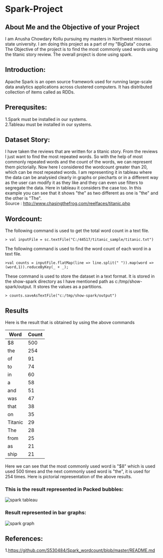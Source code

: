 # Spark-Project

## About Me and the Objective of your Project

I am Anusha Chowdary Kollu pursuing my masters in Northwest missouri state university. I am doing this project as a part of my "BigData" course. The Objective of the project is to find the most commonly used words using the titanic story review. The overall project is done using spark.

## Introduction:

Apache Spark is an open source framework used for running large-scale data analytics applications across clustered computers. It has distributed collection of items called as RDDs.

## Prerequsites:  
1.Spark must be installed in our systems.   
2.Tableau must be installed in our systems.  

## Dataset Story:
I have taken the reviews that are written for a titanic story. From the reviews I just want to find the most repeated words. So with the help of most commonly repeated words and the count of the words, we can represent them pictorially. Now here I considered the wordcount greater than 20, which can be most repeated words. I am representing it in tableau where the data can be analysied clearly in graphs or piecharts or in a different way as the user can modify it as they like and they can even use filters to segregate the data. Here in tableau it considers the case too. In this example you can see that it shows "the" as two different as one is "the" and the other is "The".  
Source : http://www.chasingthefrog.com/reelfaces/titanic.php

## Wordcount:

The following command is used to get the total word count in a text file.

```
> val inputFile = sc.textFile("C:/44517/titanic_sample/titanic.txt")
```

The following command is used to find the word count of each word in a text file.

```
>val counts = inputFile.flatMap(line => line.split(" ")).map(word => (word,1)).reduceByKey(_ + _);
```

These command is used to store the dataset in a text format. It is stored in the show-spark directory as I have mentioned path as c:/tmp/show-spark/output. It stores the values as a partitions. 

```
> counts.saveAsTextFile("c:/tmp/show-spark/output")
```

## Results

Here is the result that is obtained by using the above commands  

| Word    | Count|
|---------|------|
| $8      | 500  |
| the     | 254  |
| of      | 91   |
| to      | 74   |
| in      | 60   |
| a       | 58   |
| and     | 51   |
| was     | 47   |
| that    | 38   |
| on      | 35   |
| Titanic | 29   |
| The     | 28   |
| from    | 25   |
| as      | 21   |
| ship    | 21   |

Here we can see that the most commonly used word is "$8" which is used used 500 times and the next commonly used word is "the", it is used for 254 times. Here is pictorial representation of the above results.  
### This is the result represented in Packed bubbles:  
![spark tableau](https://user-images.githubusercontent.com/31708972/48237752-b4eb1800-e38d-11e8-9f5f-9953e6e3dd66.PNG)  
### Result represented in bar graphs:  
![spark graph](https://user-images.githubusercontent.com/31708972/48239353-2928ba00-e394-11e8-98d7-5002afedf19a.PNG)

## References:

1.https://github.com/S530484/Spark_wordcount/blob/master/README.md

